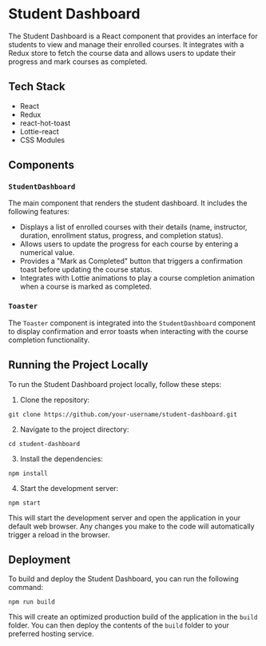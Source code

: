 # Student Dashboard

The Student Dashboard is a React component that provides an interface for students to view and manage their enrolled courses. It integrates with a Redux store to fetch the course data and allows users to update their progress and mark courses as completed.

## Tech Stack

- React
- Redux
- react-hot-toast
- Lottie-react
- CSS Modules

## Components

### `StudentDashboard`

The main component that renders the student dashboard. It includes the following features:

- Displays a list of enrolled courses with their details (name, instructor, duration, enrollment status, progress, and completion status).
- Allows users to update the progress for each course by entering a numerical value.
- Provides a "Mark as Completed" button that triggers a confirmation toast before updating the course status.
- Integrates with Lottie animations to play a course completion animation when a course is marked as completed.

### `Toaster`

The `Toaster` component is integrated into the `StudentDashboard` component to display confirmation and error toasts when interacting with the course completion functionality.

## Running the Project Locally

To run the Student Dashboard project locally, follow these steps:

1. Clone the repository:

```
git clone https://github.com/your-username/student-dashboard.git
```

2. Navigate to the project directory:

```
cd student-dashboard
```

3. Install the dependencies:

```
npm install
```

4. Start the development server:

```
npm start
```

This will start the development server and open the application in your default web browser. Any changes you make to the code will automatically trigger a reload in the browser.

## Deployment

To build and deploy the Student Dashboard, you can run the following command:

```
npm run build
```

This will create an optimized production build of the application in the `build` folder. You can then deploy the contents of the `build` folder to your preferred hosting service.